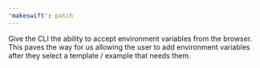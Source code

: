 ```yaml
---
'makeswift': patch
---
```


Give the CLI the ability to accept environment variables from the browser. This paves the way for us allowing the user to add environment variables after they select a template / example that needs them.
